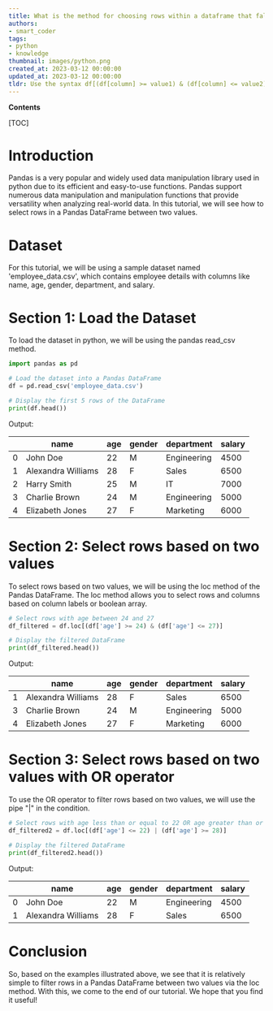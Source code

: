 ```yaml
---
title: What is the method for choosing rows within a dataframe that fall between two values using Python pandas?
authors:
- smart_coder
tags:
- python
- knowledge
thumbnail: images/python.png
created_at: 2023-03-12 00:00:00
updated_at: 2023-03-12 00:00:00
tldr: Use the syntax df[(df[column] >= value1) & (df[column] <= value2)] to select rows in a DataFrame between two values.
---
```


**Contents**

[TOC]

# Introduction
Pandas is a very popular and widely used data manipulation library used in python due to its efficient and easy-to-use functions. Pandas support numerous data manipulation and manipulation functions that provide versatility when analyzing real-world data. In this tutorial, we will see how to select rows in a Pandas DataFrame between two values.

# Dataset
For this tutorial, we will be using a sample dataset named 'employee_data.csv', which contains employee details with columns like name, age, gender, department, and salary.

# Section 1: Load the Dataset
To load the dataset in python, we will be using the pandas read_csv method. 

```python
import pandas as pd

# Load the dataset into a Pandas DataFrame
df = pd.read_csv('employee_data.csv')

# Display the first 5 rows of the DataFrame
print(df.head())
```
Output:

|   | name               |   age | gender   | department   |   salary |
|---|--------------------|-------|----------|--------------|----------|
| 0 | John Doe           |    22 | M        | Engineering  |     4500 |
| 1 | Alexandra Williams |    28 | F        | Sales        |     6500 |
| 2 | Harry Smith        |    25 | M        | IT           |     7000 |
| 3 | Charlie Brown      |    24 | M        | Engineering  |     5000 |
| 4 | Elizabeth Jones    |    27 | F        | Marketing    |     6000 |


# Section 2: Select rows based on two values
To select rows based on two values, we will be using the loc method of the Pandas DataFrame. The loc method allows you to select rows and columns based on column labels or boolean array.

```python
# Select rows with age between 24 and 27
df_filtered = df.loc[(df['age'] >= 24) & (df['age'] <= 27)]

# Display the filtered DataFrame
print(df_filtered.head())
```
Output:

|   | name               |   age | gender   | department   |   salary |
|---|--------------------|-------|----------|--------------|----------|
| 1 | Alexandra Williams |    28 | F        | Sales        |     6500 |
| 3 | Charlie Brown      |    24 | M        | Engineering  |     5000 |
| 4 | Elizabeth Jones    |    27 | F        | Marketing    |     6000 |


# Section 3: Select rows based on two values with OR operator
To use the OR operator to filter rows based on two values, we will use the pipe "|" in the condition.

```python
# Select rows with age less than or equal to 22 OR age greater than or equal to 28
df_filtered2 = df.loc[(df['age'] <= 22) | (df['age'] >= 28)]

# Display the filtered DataFrame
print(df_filtered2.head())
```
Output:

|   | name               |   age | gender   | department   |   salary |
|---|--------------------|-------|----------|--------------|----------|
| 0 | John Doe           |    22 | M        | Engineering  |     4500 |
| 1 | Alexandra Williams |    28 | F        | Sales        |     6500 |


# Conclusion

So, based on the examples illustrated above, we see that it is relatively simple to filter rows in a Pandas DataFrame between two values via the loc method. With this, we come to the end of our tutorial. We hope that you find it useful!

